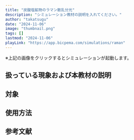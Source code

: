 ```yaml
---
title: "炭酸塩鉱物のラマン散乱分光"
description: "シミュレーション教材の説明を入れてください。"
author: "takatsugu"
date: "2024-11-06"
image: "thumbnail.png"
tags: []
lastmod: "2024-11-06"
playLink: "https://app.bicpema.com/simulations/raman"
---
```

※上記の画像をクリックするとシミュレーションが起動します。

## 扱っている現象および本教材の説明

## 対象

## 使用方法

## 参考文献
